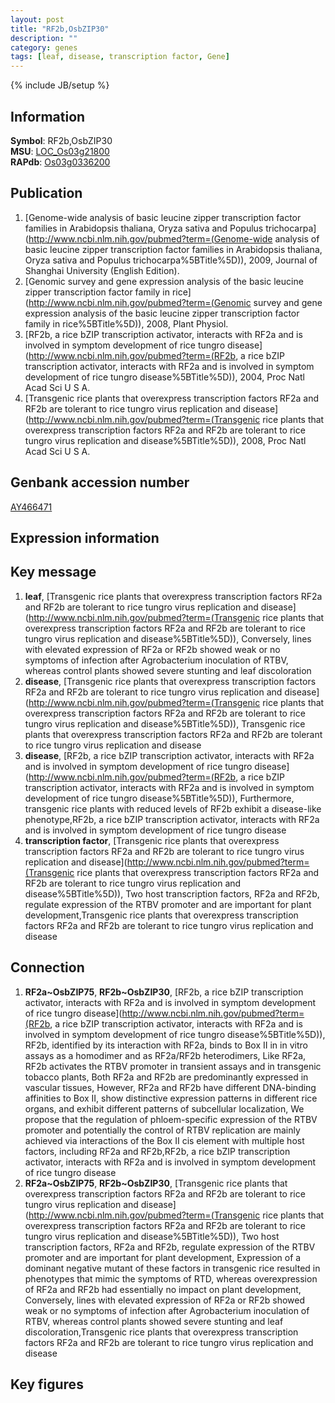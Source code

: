 ```yaml
---
layout: post
title: "RF2b,OsbZIP30"
description: ""
category: genes
tags: [leaf, disease, transcription factor, Gene]
---
```

{% include JB/setup %}

## Information
__Symbol__: RF2b,OsbZIP30  
__MSU__: [LOC_Os03g21800](http://rice.plantbiology.msu.edu/cgi-bin/ORF_infopage.cgi?orf=LOC_Os03g21800)  
__RAPdb__: [Os03g0336200](http://rapdb.dna.affrc.go.jp/viewer/gbrowse_details/irgsp1?name=Os03g0336200)  

## Publication
1. [Genome-wide analysis of basic leucine zipper transcription factor families in Arabidopsis thaliana, Oryza sativa and Populus trichocarpa](http://www.ncbi.nlm.nih.gov/pubmed?term=(Genome-wide analysis of basic leucine zipper transcription factor families in Arabidopsis thaliana, Oryza sativa and Populus trichocarpa%5BTitle%5D)), 2009, Journal of Shanghai University (English Edition).
2. [Genomic survey and gene expression analysis of the basic leucine zipper transcription factor family in rice](http://www.ncbi.nlm.nih.gov/pubmed?term=(Genomic survey and gene expression analysis of the basic leucine zipper transcription factor family in rice%5BTitle%5D)), 2008, Plant Physiol.
3. [RF2b, a rice bZIP transcription activator, interacts with RF2a and is involved in symptom development of rice tungro disease](http://www.ncbi.nlm.nih.gov/pubmed?term=(RF2b, a rice bZIP transcription activator, interacts with RF2a and is involved in symptom development of rice tungro disease%5BTitle%5D)), 2004, Proc Natl Acad Sci U S A.
4. [Transgenic rice plants that overexpress transcription factors RF2a and RF2b are tolerant to rice tungro virus replication and disease](http://www.ncbi.nlm.nih.gov/pubmed?term=(Transgenic rice plants that overexpress transcription factors RF2a and RF2b are tolerant to rice tungro virus replication and disease%5BTitle%5D)), 2008, Proc Natl Acad Sci U S A.

## Genbank accession number
[AY466471](http://www.ncbi.nlm.nih.gov/nuccore/AY466471)

## Expression information

## Key message
1. __leaf__, [Transgenic rice plants that overexpress transcription factors RF2a and RF2b are tolerant to rice tungro virus replication and disease](http://www.ncbi.nlm.nih.gov/pubmed?term=(Transgenic rice plants that overexpress transcription factors RF2a and RF2b are tolerant to rice tungro virus replication and disease%5BTitle%5D)),  Conversely, lines with elevated expression of RF2a or RF2b showed weak or no symptoms of infection after Agrobacterium inoculation of RTBV, whereas control plants showed severe stunting and leaf discoloration
2. __disease__, [Transgenic rice plants that overexpress transcription factors RF2a and RF2b are tolerant to rice tungro virus replication and disease](http://www.ncbi.nlm.nih.gov/pubmed?term=(Transgenic rice plants that overexpress transcription factors RF2a and RF2b are tolerant to rice tungro virus replication and disease%5BTitle%5D)), Transgenic rice plants that overexpress transcription factors RF2a and RF2b are tolerant to rice tungro virus replication and disease
3. __disease__, [RF2b, a rice bZIP transcription activator, interacts with RF2a and is involved in symptom development of rice tungro disease](http://www.ncbi.nlm.nih.gov/pubmed?term=(RF2b, a rice bZIP transcription activator, interacts with RF2a and is involved in symptom development of rice tungro disease%5BTitle%5D)),  Furthermore, transgenic rice plants with reduced levels of RF2b exhibit a disease-like phenotype,RF2b, a rice bZIP transcription activator, interacts with RF2a and is involved in symptom development of rice tungro disease
4. __transcription factor__, [Transgenic rice plants that overexpress transcription factors RF2a and RF2b are tolerant to rice tungro virus replication and disease](http://www.ncbi.nlm.nih.gov/pubmed?term=(Transgenic rice plants that overexpress transcription factors RF2a and RF2b are tolerant to rice tungro virus replication and disease%5BTitle%5D)),  Two host transcription factors, RF2a and RF2b, regulate expression of the RTBV promoter and are important for plant development,Transgenic rice plants that overexpress transcription factors RF2a and RF2b are tolerant to rice tungro virus replication and disease

## Connection
1. __RF2a~OsbZIP75__, __RF2b~OsbZIP30__, [RF2b, a rice bZIP transcription activator, interacts with RF2a and is involved in symptom development of rice tungro disease](http://www.ncbi.nlm.nih.gov/pubmed?term=(RF2b, a rice bZIP transcription activator, interacts with RF2a and is involved in symptom development of rice tungro disease%5BTitle%5D)),  RF2b, identified by its interaction with RF2a, binds to Box II in in vitro assays as a homodimer and as RF2a/RF2b heterodimers, Like RF2a, RF2b activates the RTBV promoter in transient assays and in transgenic tobacco plants, Both RF2a and RF2b are predominantly expressed in vascular tissues, However, RF2a and RF2b have different DNA-binding affinities to Box II, show distinctive expression patterns in different rice organs, and exhibit different patterns of subcellular localization, We propose that the regulation of phloem-specific expression of the RTBV promoter and potentially the control of RTBV replication are mainly achieved via interactions of the Box II cis element with multiple host factors, including RF2a and RF2b,RF2b, a rice bZIP transcription activator, interacts with RF2a and is involved in symptom development of rice tungro disease
2. __RF2a~OsbZIP75__, __RF2b~OsbZIP30__, [Transgenic rice plants that overexpress transcription factors RF2a and RF2b are tolerant to rice tungro virus replication and disease](http://www.ncbi.nlm.nih.gov/pubmed?term=(Transgenic rice plants that overexpress transcription factors RF2a and RF2b are tolerant to rice tungro virus replication and disease%5BTitle%5D)),  Two host transcription factors, RF2a and RF2b, regulate expression of the RTBV promoter and are important for plant development, Expression of a dominant negative mutant of these factors in transgenic rice resulted in phenotypes that mimic the symptoms of RTD, whereas overexpression of RF2a and RF2b had essentially no impact on plant development, Conversely, lines with elevated expression of RF2a or RF2b showed weak or no symptoms of infection after Agrobacterium inoculation of RTBV, whereas control plants showed severe stunting and leaf discoloration,Transgenic rice plants that overexpress transcription factors RF2a and RF2b are tolerant to rice tungro virus replication and disease

## Key figures



